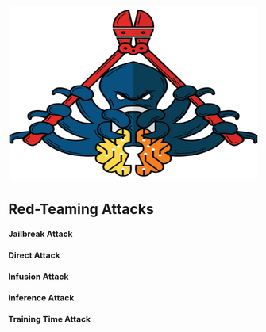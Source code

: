 <div align="center">
	<img width="500" height="350" src="OctoColorLine@300x.png" alt="Red-Teaming LLMs">
</div>


# Red-Teaming Attacks


### Jailbreak Attack

### Direct Attack

### Infusion Attack

### Inference Attack

### Training Time Attack

